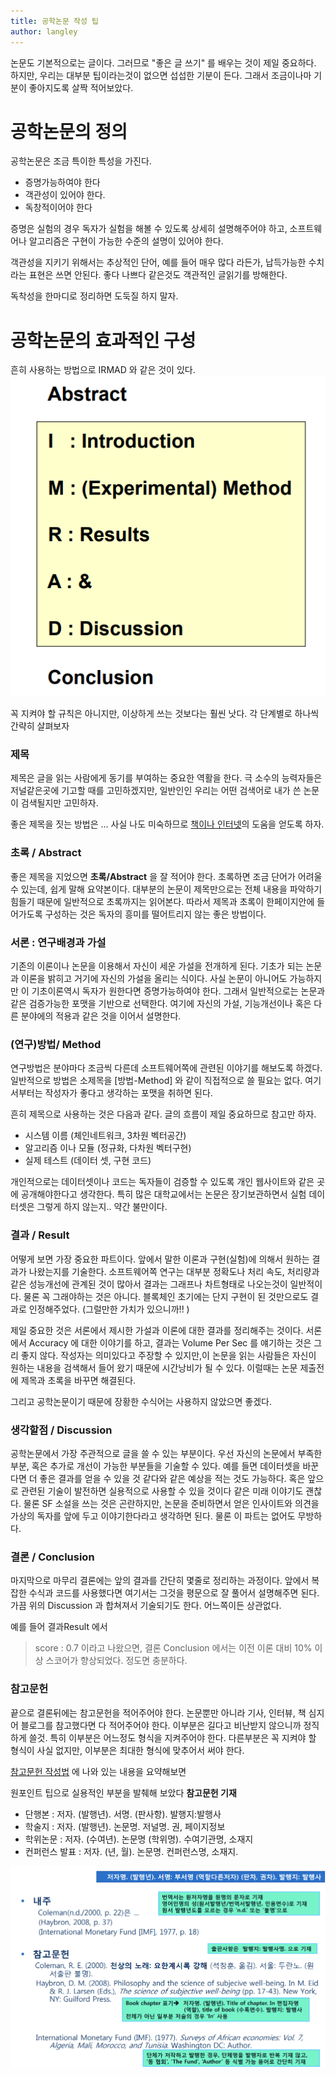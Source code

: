```yaml
---
title: 공학논문 작성 팁
author: langley
---
```


논문도 기본적으로는 글이다. 그러므로 "좋은 글 쓰기" 를 배우는 것이 제일 중요하다.
하지만, 우리는 대부분 팁이라는것이 없으면 섭섭한 기분이 든다. 그래서 조금이나마 기분이 좋아지도록 살짝 적어보았다.

# 공학논문의 정의
공학논문은 조금 특이한 특성을 가진다.

* 증명가능하여야 한다
* 객관성이 있어야 한다.
* 독창적이어야 한다


증명은 실험의 경우 독자가 실험을 해볼 수 있도록 상세히 설명해주어야 하고, 
소프트웨어나 알고리즘은 구현이 가능한 수준의 설명이 있어야 한다.

객관성을 지키기 위해서는 추상적인 단어, 예를 들어 매우 많다 라든가, 납득가능한 수치라는 표현은 쓰면 안된다. 좋다 나쁘다 같은것도 객관적인 글읽기를 방해한다.

독착성을 한마디로 정리하면 도둑질 하지 말자.

# 공학논문의 효과적인 구성

흔히 사용하는 방법으로 IRMAD 와 같은 것이 있다.
![IMRAD](imrad.png)

꼭 지켜야 할 규칙은 아니지만, 이상하게 쓰는 것보다는 훨씬 낫다.
각 단계별로 하나씩 간략히 살펴보자


### 제목
제목은 글을 읽는 사람에게 동기를 부여하는 중요한 역활을 한다. 극 소수의 능력자들은 저널같은곳에 기고할 때를 고민하겠지만, 일반인인 우리는 어떤 검색어로 내가 쓴 논문이 검색될지만 고민하자.

좋은 제목을 짓는 방법은 ... 사실 나도 미숙하므로 [책이나 인터넷](https://m.blog.naver.com/PostView.nhn?blogId=editage_kr&logNo=70184245636&proxyReferer=https:%2F%2Fwww.google.com%2F)의 도움을 얻도록 하자.


### 초록 / Abstract
좋은 제목을 지었으면 **초록/Abstract** 을 잘 적어야 한다. 초록하면 조금 단어가 어려울 수 있는데, 쉽게 말해 요약본이다. 대부분의 논문이 제목만으로는 전체 내용을 파악하기 힘들기 때문에 일반적으로 초록까지는 읽어본다. 따라서 제목과 초록이 한페이지안에 들어가도록 구성하는 것은 독자의 흥미를 떨어트리지 않는 좋은 방법이다. 

### 서론 : 연구배경과 가설
기존의 이론이나 논문을 이용해서 자신이 세운 가설을 전개하게 된다. 기초가 되는 논문과 이론을 밝히고 거기에 자신의 가설을 올리는 식이다. 사실 논문이 아니어도 가능하지만 이 기초이론역시 독자가 원한다면 증명가능하여야 한다. 그래서 일반적으로는 논문과 같은 검증가능한 포맷을 기반으로 선택한다. 여기에 자신의 가설, 기능개선이나 혹은 다른 분야에의 적용과 같은 것을 이어서 설명한다.

### (연구)방법/ Method
연구방법은 분야마다 조금씩 다른데 소프트웨어쪽에 관련된 이야기를 해보도록 하겠다. 일반적으로 방법은 소제목을 [방법-Method] 와 같이 직접적으로 쓸 필요는 없다. 여기서부터는 작성자가 좋다고 생각하는 포맷을 취하면 된다. 

흔히 제목으로 사용하는 것은 다음과 같다. 글의 흐름이 제일 중요하므로 참고만 하자.
* 시스템 이름 (체인네트워크,  3차원 벡터공간)
* 알고리즘 이나 모듈 (정규화, 다차원 벡터구현)
* 실제 테스트 (데이터 셋, 구현 코드)

개인적으로는 데이터셋이나 코드는 독자들이 검증할 수 있도록 개인 웹사이트와 같은 곳에 공개해야한다고 생각한다.
특히 많은 대학교에서는 논문은 장기보관하면서 실험 데이터셋은 그렇게 하지 않는지.. 약간 불만이다.

### 결과 / Result
어떻게 보면 가장 중요한 파트이다. 앞에서 말한 이론과 구현(실험)에 의해서 원하는 결과가 나왔는지를 기술한다. 소프트웨어쪽 연구는 대부분 정확도나 처리 속도, 처리량과 같은 성능개선에 관계된 것이 많아서 결과는 그래프나 차트형태로 나오는것이 일반적이다. 물론 꼭 그래야하는 것은 아니다. 블록체인 초기에는 단지 구현이 된 것만으로도  결과로 인정해주었다. (그럴만한 가치가 있으니까!! )

제일 중요한 것은 서론에서 제시한 가설과 이론에 대한 결과를 정리해주는 것이다. 서론에서 Accuracy 에 대한 이야기를 하고, 결과는 Volume Per Sec 를 얘기하는 것은 그리 좋지 않다. 작성자는 의미있다고 주장할 수 있지만,이 논문을 읽는 사람들은 자신이 원하는 내용을 검색해서 들어 왔기 때문에 시간낭비가 될 수 있다. 이럴때는 논문 제출전에 제목과 초록을 바꾸면 해결된다.

그리고 공학논문이기 때문에 장황한 수식어는 사용하지 않았으면 좋겠다.


### 생각할점 / Discussion
공학논문에서 가장 주관적으로 글을 쓸 수 있는 부분이다. 우선 자신의 논문에서 부족한 부분, 혹은 추가로 개선이 가능한 부분들을 기술할 수 있다. 예를 들면 데이터셋을 바꾼다면 더 좋은 결과를 얻을 수 있을 것 같다와 같은 예상을 적는 것도 가능하다. 혹은 앞으로 관련된 기술이 발전하면 실용적으로 사용할 수 있을 것이다 같은 미래 이야기도 괜찮다. 물론 SF 소설을 쓰는 것은 곤란하지만, 논문을 준비하면서 얻은 인사이트와 의견을 가상의 독자를 앞에 두고 이야기한다라고 생각하면 된다. 물론 이 파트는 없어도 무방하다.


### 결론 / Conclusion
마지막으로 마무리 결론에는 앞의 결과를 간단히 몇줄로 정리하는 과정이다. 앞에서 복잡한 수식과 코드를 사용했다면 여기서는 그것을 평문으로 잘 풀어서 설명해주면 된다. 가끔 위의 Discussion 과 합쳐져서 기술되기도 한다. 어느쪽이든 상관없다.

예를 들어 결과Result 에서 
> score : 0.7
이라고 나왔으면, 결론 Conclusion 에서는 
> 이전 이론 대비 10% 이상 스코어가 향상되었다. 
정도면 충분하다.

### 참고문헌
끝으로 결론뒤에는 참고문헌을 적어주어야 한다. 논문뿐만 아니라 기사, 인터뷰, 책 심지어 블로그를 참고했다면 다 적어주어야 한다. 이부분은 길다고 비난받지 않으니까 정직하게 쓸것. 
특히 이부분은 어느정도 형식을 지켜주어야 한다. 다른부분은 꼭 지켜야 할 형식이 사실 없지만, 이부분은 최대한 형식에 맞추어서 써야 한다.

[참고문헌 작성법](https://korean.scd.edu.au/pluginfile.php/32123/mod_resource/content/4/%EC%B0%B8%EA%B3%A0%EB%AC%B8%ED%97%8C%20%EC%9E%91%EC%84%B1%EB%B2%95%20-%20%EC%84%9C%EC%9A%B8%EB%8C%80%20%EB%8F%84%EC%84%9C%EA%B4%80.pdf) 에 나와 있는 내용을 요약해보면

원포인트 팁으로 실용적인 부분을 발췌해 보았다
**참고문헌 기재**
  * 단행본 : 저자. (발행년). 서명. (판사항). 발행지:발행사
  * 학술지 : 저자. (발행년). 논문명. 저널명. 권, 페이지정보
  * 학위논문 : 저자. (수여년). 논문명 (학위명). 수여기관명, 소재지
  * 컨퍼런스 발표 : 저자. (년, 월). 논문명. 컨퍼런스명, 소재지.

![참고문헌](footnote.png)